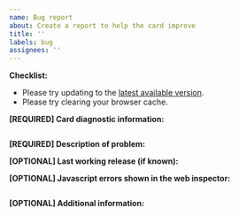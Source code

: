 ```yaml
---
name: Bug report
about: Create a report to help the card improve
title: ''
labels: bug
assignees: ''
---
```


<!-- =================================================================
***               PLEASE DO NOT IGNORE THIS TEMPLATE
***
*** This is the smallest amount of information needed to help you!
====================================================================== -->

**Checklist:**

- Please try updating to the [latest available version](https://github.com/dermotduffy/frigate-hass-card/releases).
- Please try clearing your browser cache.

**[REQUIRED] Card diagnostic information:**

<!--
On the card, hold down the Default/Frigate menu button for a few seconds then paste the diagnostics below. No help can be provided without this
-->

```yaml

```

**[REQUIRED] Description of problem:**

<!--
Explain what the issue is, and how things should look/behave. If possible provide a screenshot with a description.
-->

**[OPTIONAL] Last working release (if known):**


**[OPTIONAL] Javascript errors shown in the web inspector:**

```text

```

**[OPTIONAL] Additional information:**
